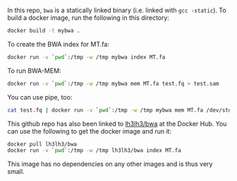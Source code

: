 In this repo, `bwa` is a statically linked binary (i.e. linked with `gcc
-static`). To build a docker image, run the following in this directory:
```sh
docker build -t mybwa .
```
To create the BWA index for MT.fa:
```sh
docker run -v `pwd`:/tmp -w /tmp mybwa index MT.fa
```
To run BWA-MEM:
```sh
docker run -v `pwd`:/tmp -w /tmp mybwa mem MT.fa test.fq > test.sam
```
You can use pipe, too:
```sh
cat test.fq | docker run -v `pwd`:/tmp -w /tmp mybwa mem MT.fa /dev/stdin > test.sam
```
This github repo has also been linked to [lh3lh3/bwa][dh] at the Docker Hub.
You can use the following to get the docker image and run it:
```sh
docker pull lh3lh3/bwa
docker run -v `pwd`:/tmp -w /tmp lh3lh3/bwa index MT.fa
```
This image has no dependencies on any other images and is thus very small.

[dh]: https://registry.hub.docker.com/u/lh3lh3/bwa/
